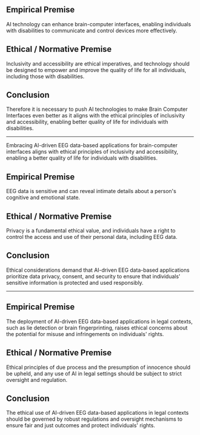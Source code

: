 ## **Empirical Premise**

AI technology can enhance brain-computer interfaces, enabling individuals with disabilities to communicate and control devices more effectively.

## **Ethical / Normative Premise**

Inclusivity and accessibility are ethical imperatives, and technology should be designed to empower and improve the quality of life for all individuals, including those with disabilities.

## **Conclusion**

Therefore it is necessary to push AI technologies to make Brain Computer Interfaces even better as it aligns with the ethical principles of inclusivity and accessibility, enabling better quality of life for individuals with disabilities.

---










Embracing AI-driven EEG data-based applications for brain-computer interfaces aligns with ethical principles of inclusivity and accessibility, enabling a better quality of life for individuals with disabilities.




















## **Empirical Premise**

EEG data is sensitive and can reveal intimate details about a person's cognitive and emotional state.

## **Ethical / Normative Premise**

Privacy is a fundamental ethical value, and individuals have a right to control the access and use of their personal data, including EEG data.

## **Conclusion**

Ethical considerations demand that AI-driven EEG data-based applications prioritize data privacy, consent, and security to ensure that individuals' sensitive information is protected and used responsibly.


---

## **Empirical Premise**

The deployment of AI-driven EEG data-based applications in legal contexts, such as lie detection or brain fingerprinting, raises ethical concerns about the potential for misuse and infringements on individuals' rights.

## **Ethical / Normative Premise**

Ethical principles of due process and the presumption of innocence should be upheld, and any use of AI in legal settings should be subject to strict oversight and regulation.

## **Conclusion**

The ethical use of AI-driven EEG data-based applications in legal contexts should be governed by robust regulations and oversight mechanisms to ensure fair and just outcomes and protect individuals' rights.

